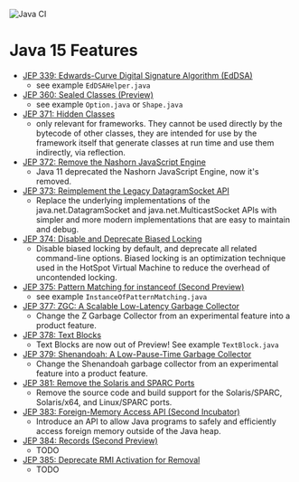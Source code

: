 ![Java CI](https://github.com/xtermi2/java15/workflows/Java%20CI/badge.svg)

# Java 15 Features

-   [JEP 339:	Edwards-Curve Digital Signature Algorithm (EdDSA)](https://openjdk.java.net/jeps/339)
    -   see example `EdDSAHelper.java`
-   [JEP 360:	Sealed Classes (Preview)](https://openjdk.java.net/jeps/360)
    -   see example `Option.java` or `Shape.java`
-   [JEP 371:	Hidden Classes](https://openjdk.java.net/jeps/371)
    -   only relevant for frameworks. They cannot be used directly by the bytecode of other classes, they are intended for use by the framework itself that generate classes at run time and use them indirectly, via reflection. 
-   [JEP 372:	Remove the Nashorn JavaScript Engine](https://openjdk.java.net/jeps/372)
    -   Java 11 deprecated the Nashorn JavaScript Engine, now it's removed.
-   [JEP 373:	Reimplement the Legacy DatagramSocket API](https://openjdk.java.net/jeps/373)
    -   Replace the underlying implementations of the java.net.DatagramSocket and java.net.MulticastSocket APIs with simpler and more modern implementations that are easy to maintain and debug.
-   [JEP 374:	Disable and Deprecate Biased Locking](https://openjdk.java.net/jeps/374)
    -   Disable biased locking by default, and deprecate all related command-line options. Biased locking is an optimization technique used in the HotSpot Virtual Machine to reduce the overhead of uncontended locking.
-   [JEP 375:	Pattern Matching for instanceof (Second Preview)](https://openjdk.java.net/jeps/375)
    -   see example `InstanceOfPatternMatching.java`
-   [JEP 377:	ZGC: A Scalable Low-Latency Garbage Collector](https://openjdk.java.net/jeps/377)
    -   Change the Z Garbage Collector from an experimental feature into a product feature.
-   [JEP 378:	Text Blocks](https://openjdk.java.net/jeps/378)
    -   Text Blocks are now out of Preview! See example `TextBlock.java`
-   [JEP 379:	Shenandoah: A Low-Pause-Time Garbage Collector](https://openjdk.java.net/jeps/379)
    -   Change the Shenandoah garbage collector from an experimental feature into a product feature. 
-   [JEP 381:	Remove the Solaris and SPARC Ports](https://openjdk.java.net/jeps/381)
    -   Remove the source code and build support for the Solaris/SPARC, Solaris/x64, and Linux/SPARC ports.
-   [JEP 383:	Foreign-Memory Access API (Second Incubator)](https://openjdk.java.net/jeps/383)
    -   Introduce an API to allow Java programs to safely and efficiently access foreign memory outside of the Java heap.
-   [JEP 384:	Records (Second Preview)](https://openjdk.java.net/jeps/384)
    -   TODO
-   [JEP 385:	Deprecate RMI Activation for Removal](https://openjdk.java.net/jeps/385)
    -   TODO